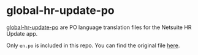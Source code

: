 # global-hr-update-po
[global-hr-update-po](https://github.com/digi-serve/global-hr-update-po) are PO language translation files for the Netsuite HR Update app.

Only `en.po` is included in this repo. You can find the original file [here](https://github.com/digi-serve/global-hr-update-po/blob/db8cc6b369ac88b6ba6d0d38d400c519545acb7e/en.po).
